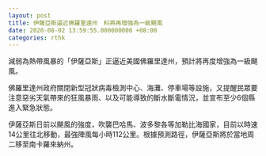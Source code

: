 ```yaml
---
layout: post
title: 伊薩亞斯逼近佛羅里達州　料將再增強為一級颶風
date: 2020-08-02 13:59:55.000000000 +08:00
categories: rthk
---
```


減弱為熱帶風暴的「伊薩亞斯」正逼近美國佛羅里達州，預計將再度增強為一級颶風。

佛羅里達州政府關閉新型冠狀病毒檢測中心、海灘、停車場等設施，又提醒民眾要注意惡劣天氣帶來的狂風暴雨、以及可能導致的斷水斷電情況，並宣布至少6個縣進入緊急狀態。

伊薩亞斯日前以颶風的強度，吹襲巴哈馬、波多黎各等加勒比海國家，目前以時速14公里往北移動，最強陣風每小時112公里。根據預測路徑，伊薩亞斯將於當地周二移至南卡羅來納州。
